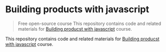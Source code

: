 # Building products with javascript
> Free open-source course
This repository contains code and related materials for [Building producst with javascript](https://www.youtube.com/playlist?list=PL_gX69xPLi-ljVdNhspjZUlPmBNjRgD2X) course.

This repository contains code and related materials for [Building producst with javascript](https://www.youtube.com/playlist?list=PL_gX69xPLi-ljVdNhspjZUlPmBNjRgD2X) course.